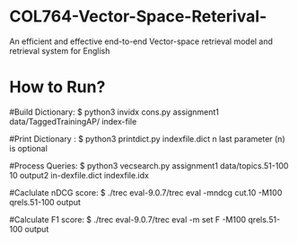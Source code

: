 # COL764-Vector-Space-Reterival-
An efficient and effective end-to-end Vector-space retrieval model and retrieval system for English
# How to Run?
#Build Dictionary:
$ python3 invidx cons.py assignment1 data/TaggedTrainingAP/ index-file

#Print Dictionary :
$ python3 printdict.py indexfile.dict n
last parameter (n) is optional

#Process Queries:
$ python3 vecsearch.py assignment1 data/topics.51-100 10 output2 in-dexfile.dict indexfile.idx

#Caclulate nDCG score:
$ ./trec eval-9.0.7/trec eval -mndcg cut.10 -M100 qrels.51-100 output

#Calculate F1 score:
$ ./trec eval-9.0.7/trec eval -m set F -M100 qrels.51-100 output
